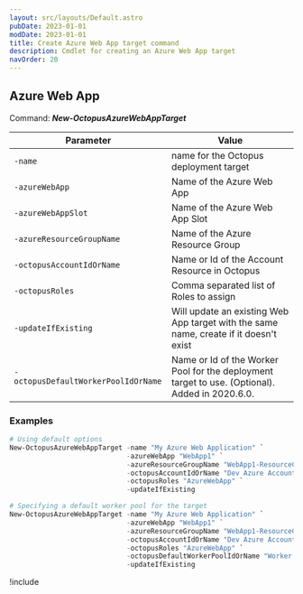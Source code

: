 ```yaml
---
layout: src/layouts/Default.astro
pubDate: 2023-01-01
modDate: 2023-01-01
title: Create Azure Web App target command
description: Cmdlet for creating an Azure Web App target
navOrder: 20
---
```


## Azure Web App
Command: **_New-OctopusAzureWebAppTarget_**

| Parameter                           | Value                                         |
| ----------------------------------- | --------------------------------------------- |
| `-name`                             | name for the Octopus deployment target        |
| `-azureWebApp`                      | Name of the Azure Web App                     |
| `-azureWebAppSlot`                  | Name of the Azure Web App Slot                |
| `-azureResourceGroupName`           | Name of the Azure Resource Group              |
| `-octopusAccountIdOrName`           | Name or Id of the Account Resource in Octopus |
| `-octopusRoles`                     | Comma separated list of Roles to assign       |
| `-updateIfExisting`                 | Will update an existing Web App target with the same name, create if it doesn't exist |
| `-octopusDefaultWorkerPoolIdOrName` | Name or Id of the Worker Pool for the deployment target to use. (Optional). Added in 2020.6.0. |

### Examples


```powershell
# Using default options
New-OctopusAzureWebAppTarget -name "My Azure Web Application" `
                             -azureWebApp "WebApp1" `
                             -azureResourceGroupName "WebApp1-ResourceGroup"  `
                             -octopusAccountIdOrName "Dev Azure Account" `
                             -octopusRoles "AzureWebApp" `
                             -updateIfExisting

# Specifying a default worker pool for the target
New-OctopusAzureWebAppTarget -name "My Azure Web Application" `
                             -azureWebApp "WebApp1" `
                             -azureResourceGroupName "WebApp1-ResourceGroup"  `
                             -octopusAccountIdOrName "Dev Azure Account" `
                             -octopusRoles "AzureWebApp" `
                             -octopusDefaultWorkerPoolIdOrName "Worker Pool with Azure Access" `
                             -updateIfExisting
```

!include <create-deployment-targets-hint>